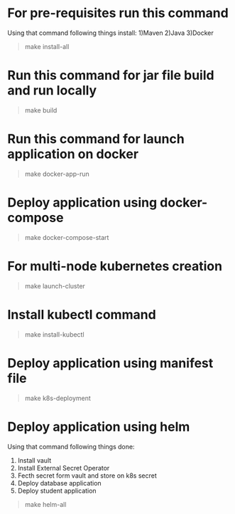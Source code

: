 # For pre-requisites run this command
  Using that command following things install:
  1)Maven
  2)Java
  3)Docker
>  make install-all

# Run this command for jar file build and run locally
>  make build

# Run this command for launch application on docker
>  make docker-app-run

# Deploy application using docker-compose
>  make docker-compose-start

# For multi-node kubernetes creation
>  make launch-cluster

# Install kubectl command
>  make install-kubectl

# Deploy application using manifest file
>  make k8s-deployment

# Deploy application using helm
  Using that command following things done:
  1) Install vault
  2) Install External Secret Operator
  3) Fecth secret form vault and store on k8s secret
  4) Deploy database application
  5) Deploy student application
>  make helm-all


